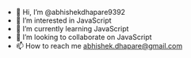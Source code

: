 - 👋 Hi, I’m @abhishekdhapare9392
- 👀 I’m interested in JavaScript
- 🌱 I’m currently learning JavaScript
- 💞️ I’m looking to collaborate on JavaScript
- 📫 How to reach me abhishek.dhapare@gmail.com

